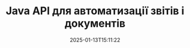 ---
############################# Static ############################
layout: "landing"
date: 2025-01-13T15:11:22
draft: false

lang: uk
product: "Assembly"
product_tag: "assembly"
platform: "Java"
platform_tag: "java"

############################# Drop-down ############################
supported_platforms:
  items:
    # supported_platforms loop
    - title: ".NET"
      tag: "net"
    # supported_platforms loop
    - title: "Java"
      tag: "java"
    # supported_platforms loop
    - title: "Node.js"
      tag: "nodejs-java"

############################# Head ############################
head_title: "Java бібліотека для створення документів, автоматизації та звітності"
head_description: "Java бібліотека для автоматизації створення документів та генерування звітів. Створюйте PDF, Word, Excel, PPTX, HTML та електронні документи за допомогою настраюваних шаблонів."

############################# Header ############################
title: "Java API для автоматизації звітів і документів"
description: "Спростіть генерацію звітів у Java, об'днуючи дані з шаблонами."
words:
  for: "для"

actions:
  main: "Отримати пробну версію через Maven"
  main_link: "https://releases.groupdocs.com/java/repo/com/groupdocs/groupdocs-assembly/"
  alt: "Ліцензування"
  alt_link: "https://purchase.groupdocs.com/pricing/assembly/java/"
  title: "Готові почати?"
  description: "Спробуйте функції GroupDocs.Assembly безкоштовно або запитайте ліцензію."

release:
  title: "Версія {0} випущена"
  notes: "Дивіться, що нового"
  downloads: "Завантаження"
  link: "https://releases.groupdocs.com/assembly/java/"

code:
  title: "Генерувати діаграму у DOCX за допомогою Java"
  more: "Більше прикладів"
  more_link: "https://github.com/groupdocs-assembly/GroupDocs.Assembly-for-Java/"
  install_title : "Maven XML"
  install: |
    <dependency>
      <groupId>com.groupdocs</groupId>
      <artifactId>groupdocs-assembly</artifactId>
      <version>{0}</version>
    </dependency>
  content: |
    ```java {style=abap}
    // Шлях до основного шаблону
    String template = "chart_template.docx";

    // Отримайте дані продуктивності менеджерів з джерела
    DocumentTable data_table = 
        new DocumentTable("Managers.json", 1);

    // Створіть екземпляр DataSourceInfo з даними
    DataSourceInfo data 
        = new DataSourceInfo(data_table, "managers");

    // Встановіть кольори діаграми, використовуючи інший DataSourceInfo
    DataSourceInfo design = 
        new DataSourceInfo("red", "color");

    // Заповніть шаблон даними та збережіть його вихідним
    DocumentAssembler asm = new DocumentAssembler();
    asm.assembleDocument(template, "result.docx", data, design);
    ```

############################# Overview ############################
overview:
  enable: true
  title: "Огляд GroupDocs.Assembly"
  description: "Java бібліотека, розроблена для автоматизованого створення документів і безшовної інтеграції даних."
  features:
    # feature loop
    - title: "Об'єднуйте бізнес-дані в шаблони за допомогою Java"
      content: "Легко створюйте професійні звіти, вбудовуючи дані з JSON, XML або інших джерел у заздалегідь розроблені шаблони за допомогою GroupDocs.Assembly for Java."

    # feature loop
    - title: "Працюйте з вбудованими об'єктами"
      content: "Автоматично заповнюйте елементи, такі як таблиці, діаграми та схеми в документах, використовуючи дані з зовнішніх джерел."

    # feature loop
    - title: "Розширене налаштування"
      content: "GroupDocs.Assembly for Java пропонує гнучкі функції, такі як генерація штрих-кодів, витягування онлайн-даних через URL-адреси та експорт виходу в різних форматах."

############################# Platforms ############################
platforms:
  enable: true
  title: "Платформна незалежність"
  description: "GroupDocs.Assembly for Java безперешкодно працює з популярними операційними системами, фреймворками розробки та менеджерами пакетів."
  items:
    # platform loop
    - title: "Amazon"
      image: "amazon"
    # platform loop
    - title: "Docker"
      image: "docker"
    # platform loop
    - title: "Azure"
      image: "azure"
    # platform loop
    - title: "Eclipse"
      image: "eclipse"
    # platform loop
    - title: "IntelliJ"
      image: "intellij"
    # platform loop
    - title: "Windows"
      image: "windows"
    # platform loop
    - title: "Linux"
      image: "linux"
    # platform loop
    - title: "Maven"
      image: "maven"

############################# File formats ############################
formats:
  enable: true
  title: "Підтримувані формати файлів"
  description: |
    GroupDocs.Assembly for Java підтримує широкий спектр [форматів документів](https://docs.groupdocs.com/assembly/java/supported-document-formats/).
  groups:
    # group loop
    - color: "green"
      content: |
        ### Формати Microsoft Office
        * **Word:**  DOCX, DOC, DOCM, DOT, DOTX, DOTM, RTF, WordprocessingML
        * **Excel:** XLSX, XLS, XLSM, XLSB, XLTM, XLT, XLTM, XLTX, SpreadsheetML
        * **PowerPoint:** PPT, PPTX, PPTM, PPS, PPSX, PPSM, POTM, POTX
    # group loop
    - color: "blue"
      content: |
        ### Зображення та інші формати
        * **Переносні:** PDF
        * **Зображення:** SVG, TIFF
        * **Інші офісні формати:** ODT, OTT, OTS, ODS, ODP, OTP
      # group loop
    - color: "red"
      content: |
        ### Інші формати
        * **Веб:** HTML, MHTML
        * **Електронні листи:** EML, MSG, EMLX
        * **Інше:** EPUB, MD

############################# Features ############################
features:
  enable: true
  title: "Ключові можливості GroupDocs.Assembly"
  description: "Створюйте професійні документи та звіти з розширеними можливостями обробки даних."

  items:
    # feature loop
    - icon: "preview"
      title: "Візуальні елементи даних"
      content: "Додавайте та форматуйте елементи, такі як діаграми, таблиці, зображення та списки безпосередньо у ваших документах."

    # feature loop
    - icon: "manipulate"
      title: "Трансформація даних"
      content: "Використовуйте формули, сортування та інші інструменти для організації та ефективного представлення ваших даних."

    # feature loop
    - icon: "two_pages"
      title: "Підтримка кількох форматів"
      content: "Легко працюйте з загальними типами файлів як для шаблонів, так і для вихідних файлів."

    # feature loop
    - icon: "document_settings"
      title: "Покращене форматування шаблонів"
      content: "Налаштуйте шаблони з числовими, алфавітними та іншими розширеними опціями форматування."

    # feature loop
    - icon: "text"
      title: "Динамічна генерація штрих-кодів"
      content: "Швидко створюйте та вставляйте зображення штрих-кодів у документи за потреби."

    # feature loop
    - icon: "add"
      title: "Гнучке стилювання тексту"
      content: "Застосовуйте трансформації тексту, такі як прописні, малописні, заголовні стилі або інші стилі в шаблонах."

    # feature loop
    - icon: "manipulate"
      title: "Імпорт зовнішнього вмісту"
      content: "Динамічно вбудовуйте вміст з зовнішніх файлів під час створення документів."

    # feature loop
    - icon: "convert"
      title: "Експорт у кількох форматах"
      content: "Зберігайте остаточні документи у різних форматах файлів, використовуючи вказані розширення або конфігурації."

    # feature loop
    - icon: "update"
      title: "Динамічне вбудовування мультимедіа"
      content: "Вставляйте зображення або інший вміст, використовуючи дані, закодовані в Base64, під час створення документів."

############################# Code samples ############################
code_samples:
  enable: true
  title: "Приклади коду"
  description: "Досліджуйте зразки коду для загальних завдань з GroupDocs.Assembly."
  items:
    # code sample loop
    - title: "Створення маркірованого списку у Word"
      content: |
        Дізнайтеся, як додати [маркіровані списки](https://docs.groupdocs.com/assembly/java/bulleted-list-in-word-processing-document/) до документів Word для організованого представлення даних. Цей приклад демонструє, як згенерувати список у Word за допомогою GroupDocs.Assembly.
        {{< landing/code title="Створення маркірованого списку у Word">}}
        ```java {style=abap}
        // Вставте цей шаблон на сторінку документа:
        // Показники продуктивності менеджерів
        // . <<foreach [in products]>><<[ProductName]>>
        // <</foreach>>

        // Вкажіть шлях до шаблону
        String template = "Bulleted List Template.docx";

        // Встановіть шлях до вихідного файлу
        String result = "Result Report.docx"

        // Отримайте дані менеджерів з джерела JSON
        JsonDataSource dataSource = new JsonDataSource("Report data.json");
        DataSourceInfo data = new DataSourceInfo(dataSource, "managers")

        // Генеруйте звіт з заповненими даними
        DocumentAssembler assembler = new DocumentAssembler();
        assembler.assembleDocument(template, result, data);
        ```
        {{< /landing/code >}}
    # code sample loop
    - title: "Створення кругових діаграм у PPTX"
      content: |
        Використовуйте шаблони та XML, щоб додати [кругові діаграми](https://docs.groupdocs.com/assembly/java/pie-chart-in-presentation-document/) до своїх презентацій. Зробіть свої звіти більш захопливими, включивши кругові діаграми для візуалізації даних.
        {{< landing/code title="Створення кругових діаграм у PPTX">}}
        ```java {style=abap}   
        // Додайте шаблон заголовка діаграми до презентації:
        // Дохід клієнтів <<foreach [in customers]>> 
        // <<x [CustomerName]>>

        // Також включіть шаблон даних діаграми:
        // Total Order Price<<foreach [in customers]>> 
        // <<x [CustomerName]>>

        // Вкажіть шлях до шаблону діаграми
        String template = "Pie Chart Template.pptx";

        // Встановіть шлях до вихідного файлу
        String result = "Result Report.pptx"

        // Отримайте дані клієнтів з джерела XML
        JsonDataSource dataSource = new JsonDataSource("Chart data.xml");
        DataSourceInfo data = new DataSourceInfo(dataSource, "customers")

        // Згенеруйте діаграму та збережіть результат
        DocumentAssembler assembler = new DocumentAssembler();
        assembler.assembleDocument(template, result, data);
        ```
        {{< /landing/code >}}

---